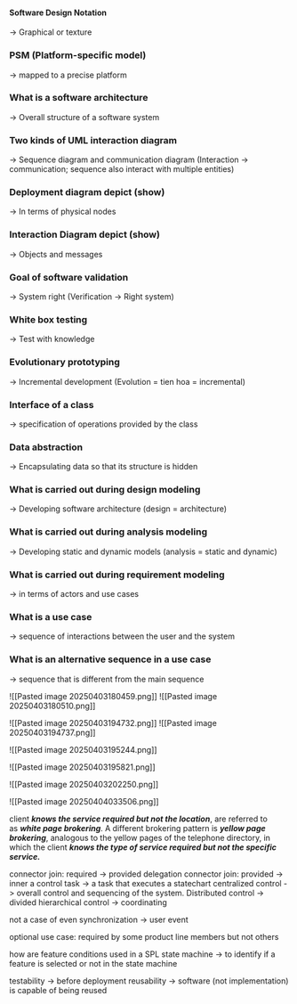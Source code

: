 #### Software Design Notation
-> Graphical or texture

### PSM (Platform-specific model)
-> mapped to a precise platform

### What is a software architecture
-> Overall structure of a software system

### Two kinds of UML interaction diagram
-> Sequence diagram and communication diagram
(Interaction -> communication; sequence also interact with multiple entities)

### Deployment diagram depict (show)
-> In terms of physical nodes

### Interaction Diagram depict (show)
-> Objects and messages

### Goal of software validation
-> System right
(Verification -> Right system)

### White box testing
-> Test with knowledge

### Evolutionary prototyping
-> Incremental development (Evolution = tien hoa = incremental)

### Interface of a class
-> specification of operations provided by the class

### Data abstraction
-> Encapsulating data so that its structure is hidden

### What is carried out during design modeling
-> Developing software architecture (design = architecture)

### What is carried out during analysis modeling
-> Developing static and dynamic models (analysis = static and dynamic)

### What is carried out during requirement modeling
-> in terms of actors and use cases

### What is a use case
-> sequence of interactions between the user and the system

### What is an alternative sequence in a use case
-> sequence that is different from the main sequence

![[Pasted image 20250403180459.png]]
![[Pasted image 20250403180510.png]]

![[Pasted image 20250403194732.png]]
![[Pasted image 20250403194737.png]]

![[Pasted image 20250403195244.png]]

![[Pasted image 20250403195821.png]]

![[Pasted image 20250403202250.png]]

![[Pasted image 20250404033506.png]]

client ***knows the service required but not the location***, are referred to as ***white page brokering***. A different brokering pattern is ***yellow page brokering***, analogous to the yellow pages of the telephone directory, in which the client ***knows the type of service required but not the specific service.***

connector join: required -> provided
delegation connector join: provided -> inner
a control task -> a task that executes a statechart
centralized control -> overall control and sequencing of the system.
Distributed control -> divided
hierarchical control -> coordinating

not a case of even synchronization -> user event

optional use case: required by some product line members but not others

how are feature conditions used in a SPL state machine -> to identify if a feature is selected or not in the state machine

testability -> before deployment
reusability -> software (not implementation) is capable of being reused